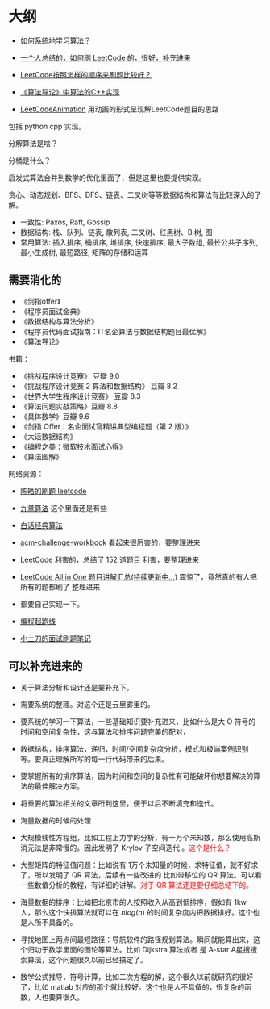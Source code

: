 # 大纲

- [如何系统地学习算法？](https://www.zhihu.com/question/20588261/answer/967014951)


- [一个人总结的，如何刷 LeetCode 的，很好，补充进来](https://zhuanlan.zhihu.com/c_1175971134624915456)
- [LeetCode按照怎样的顺序来刷题比较好？](https://zhuanlan.zhihu.com/p/104983442)


- [《算法导论》中算法的C++实现](https://github.com/huaxz1986/cplusplus-_Implementation_Of_Introduction_to_Algorithms)


- [LeetCodeAnimation](https://github.com/MisterBooo/LeetCodeAnimation) 用动画的形式呈现解LeetCode题目的思路

包括 python cpp 实现。

分解算法是啥？


分桶是什么？

启发式算法合并到数学的优化里面了，但是这里也要提供实现。


贪心、动态规划、BFS、DFS、链表、二叉树等等数据结构和算法有比较深入的了解。






- 一致性: Paxos, Raft, Gossip
- 数据结构: 栈、队列、链表, 散列表, 二叉树、红黑树、B 树, 图
- 常用算法: 插入排序, 桶排序, 堆排序, 快速排序, 最大子数组, 最长公共子序列, 最小生成树, 最短路径, 矩阵的存储和运算


## 需要消化的

- 《剑指offer》
- 《程序员面试金典》
- 《数据结构与算法分析》
- 《程序员代码面试指南：IT名企算法与数据结构题目最优解》
- 《算法导论》



书籍：

- 《挑战程序设计竞赛》 豆瓣 9.0
- 《挑战程序设计竞赛 2 算法和数据结构》 豆瓣 8.2
- 《世界大学生程序设计竞赛》 豆瓣 8.3
- 《算法问题实战策略》豆瓣 8.8
- 《具体数学》豆瓣 9.6
- 《剑指 Offer：名企面试官精讲典型编程题（第 2 版）》
- 《大话数据结构》
- 《编程之美：微软技术面试心得》
- 《算法图解》

网络资源：


- [陈皓的刷题 leetcode](https://github.com/haoel/leetcode)

- [九章算法](https://www.jiuzhang.com/) 这个里面还是有些
- [白话经典算法](https://blog.csdn.net/morewindows/article/details/17488865)
- [acm-challenge-workbook](https://github.com/yogykwan/acm-challenge-workbook)  看起来很厉害的，要整理进来
- [LeetCode](https://github.com/pezy/LeetCode) 利害的，总结了 152 道题目 利害，要整理进来
- [LeetCode All in One 题目讲解汇总(持续更新中...)](https://www.cnblogs.com/grandyang/p/4606334.html) 震惊了，竟然真的有人把所有的题都刷了 整理进来
- 都要自己实现一下。

- [编程起跑线](https://wdxtub.com/work/)
- [小土刀的面试刷题笔记](https://wdxtub.com/interview/index.html)


## 可以补充进来的


- 关于算法分析和设计还是要补充下。
- 需要系统的整理。对这个还是云里雾里的。
- 要系统的学习一下算法，一些基础知识要补充进来，比如什么是大 O 符号的时间和空间复杂性，这与算法和排序问题完美的配对，
- 数据结构，排序算法，递归，时间/空间复杂度分析，模式和极端案例识别等。要真正理解所写的每一行代码带来的后果。
- 要掌握所有的排序算法，因为时间和空间的复杂性有可能破坏你想要解决的算法的最佳解决方案。
- 将重要的算法相关的文章所到这里，便于以后不断填充和迭代。
- 海量数据的时候的处理



- 大规模线性方程组，比如工程上力学的分析，有十万个未知数，那么使用高斯消元法是非常慢的。因此发明了 Krylov 子空间迭代 。<span style="color:red;">这个是什么？</span>
- 大型矩阵的特征值问题：比如说有 1万个未知量的时候，求特征值，就不好求了，所以发明了 QR 算法，后续有一些改进的 比如带移位的 QR 算法。可以看一些数值分析的教程，有详细的讲解。<span style="color:red;">对于 QR 算法还是要仔细总结下的。</span>
- 海量数据的排序：比如把北京市的人按照收入从高到低排序，假如有 1kw 人，那么这个快排算法就可以在 $nlog(n)$ 的时间复杂度内把数据排好。这个也是人所不具备的。
- 寻找地图上两点间最短路径：导航软件的路径规划算法。瞬间就能算出来，这个归功于数学里面的图论等算法。比如 Dijkstra 算法或者 是 A-star A星搜搜索算法，这个问题很久以前已经搞定了。
- 数学公式推导，符号计算，比如二次方程的解，这个很久以前就研究的很好了，比如 matlab 对应的那个就比较好。这个也是人不具备的，很复杂的函数，人也要算很久。
